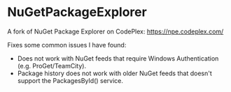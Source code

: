 NuGetPackageExplorer
====================

A fork of NuGet Package Explorer on CodePlex: https://npe.codeplex.com/

Fixes some common issues I have found:
* Does not work with NuGet feeds that require Windows Authentication (e.g. ProGet/TeamCity).
* Package history does not work with older NuGet feeds that doesn't support the PackagesById() service.
